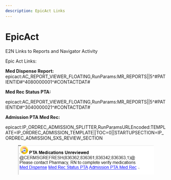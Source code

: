 ```yaml
---
description: EpicAct Links
---
```


# EpicAct

E2N Links to Reports and Navigator Activity



Epic Act Links:&#x20;

**Med Dispense Report:** epicact:AC\_REPORT\_VIEWER\_FLOATING,RunParams:MR\_REPORTS||5^#PATIENTID#^4080000001^#CONTACTDAT#

**Med Rec Status PTA:**

epicact:AC\_REPORT\_VIEWER\_FLOATING,RunParams:MR\_REPORTS||5^#PATIENTID#^3040000021^#CONTACTDAT#

**Admission PTA Med Rec:**

epicact:IP\_ORDREC\_ADMISSION\_SPLITTER,RunParamsURLEncoded:TEMPLATE=IP\_ORDREC\_ADMISSION\_TEMPLATE||TOC=0||STARTUPSECTION=IP\_ORDREC\_ADMISSION\_SXS\_REVIEW\_SECTION

<figure><img src="../../.gitbook/assets/image.png" alt=""><figcaption></figcaption></figure>
